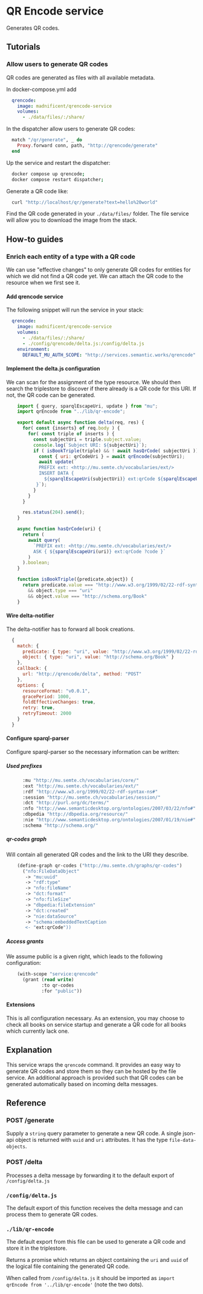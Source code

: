 # QR Encode service

Generates QR codes.

## Tutorials

### Allow users to generate QR codes

QR codes are generated as files with all available metadata.

In docker-compose.yml add

```yaml
  qrencode:
    image: madnificent/qrencode-service
    volumes:
      - ./data/files/:/share/
```

In the dispatcher allow users to generate QR codes:

```elixir
  match "/qr/generate", _ do
    Proxy.forward conn, path, "http://qrencode/generate"
  end
```

Up the service and restart the dispatcher:

```bash
  docker compose up qrencode;
  docker compose restart dispatcher;
```

Generate a QR code like:

```bash
  curl "http://localhost/qr/generate?text=hello%20world"
```

Find the QR code generated in your `./data/files/` folder.  The file service will allow you to download the image from the stack.

## How-to guides

### Enrich each entity of a type with a QR code

We can use "effective changes" to only generate QR codes for entities for which we did not find a QR code yet.  We can attach the QR code to the resource when we first see it.

#### Add qrencode service

The following snippet will run the service in your stack:

```yaml
  qrencode:
    image: madnificent/qrencode-service
    volumes:
      - ./data/files/:/share/
      - ./config/qrencode/delta.js:/config/delta.js
    environment:
      DEFAULT_MU_AUTH_SCOPE: "http://services.semantic.works/qrencode"
```

#### Implement the delta.js configuration

We can scan for the assignment of the type resource.  We should then search the triplestore to discover if there already is a QR code for this URI.  If not, the QR code can be generated.

```js
    import { query, sparqlEscapeUri, update } from "mu";
    import qrEncode from "../lib/qr-encode";

    export default async function delta(req, res) {
      for( const {inserts} of req.body ) {
        for( const triple of inserts ) {
          const subjectUri = triple.subject.value;
          console.log(`Subject URI: ${subjectUri}`);
          if ( isBookTriple(triple) && ! await hasQrCode( subjectUri )) {
            const { uri: qrCodeUri } = await qrEncode(subjectUri);
            await update(`
            PREFIX ext: <http://mu.semte.ch/vocabularies/ext/>
            INSERT DATA {
              ${sparqlEscapeUri(subjectUri)} ext:qrCode ${sparqlEscapeUri(qrCodeUri)}.
           }`);
          }
        }
      }

      res.status(204).send();
    }

    async function hasQrCode(uri) {
      return (
        await query(
          `PREFIX ext: <http://mu.semte.ch/vocabularies/ext/>
          ASK { ${sparqlEscapeUri(uri)} ext:qrCode ?code }`
        )
      ).boolean;
    }

    function isBookTriple({predicate,object}) {
      return predicate.value === "http://www.w3.org/1999/02/22-rdf-syntax-ns#type"
        && object.type === "uri"
        && object.value === "http://schema.org/Book"
    }
```

#### Wire delta-notifier

The delta-notifier has to forward all book creations.

```js
  {
    match: {
      predicate: { type: "uri", value: "http://www.w3.org/1999/02/22-rdf-syntax-ns#type" },
      object: { type: "uri", value: "http://schema.org/Book" }
    },
    callback: {
      url: "http://qrencode/delta", method: "POST"
    },
    options: {
      resourceFormat: "v0.0.1",
      gracePeriod: 1000,
      foldEffectiveChanges: true,
      retry: true,
      retryTimeout: 2000
    }
  }
```

#### Configure sparql-parser

Configure sparql-parser so the necessary information can be written:

##### Used prefixes
    
```lisp
      :mu "http://mu.semte.ch/vocabularies/core/"
      :ext "http://mu.semte.ch/vocabularies/ext/"
      :rdf "http://www.w3.org/1999/02/22-rdf-syntax-ns#"
      :session "http://mu.semte.ch/vocabularies/session/"
      :dct "http://purl.org/dc/terms/"
      :nfo "http://www.semanticdesktop.org/ontologies/2007/03/22/nfo#"
      :dbpedia "http://dbpedia.org/resource/"
      :nie "http://www.semanticdesktop.org/ontologies/2007/01/19/nie#"
      :schema "http://schema.org/"
```

##### qr-codes graph

Will contain all generated QR codes and the link to the URI they describe.

```lisp
    (define-graph qr-codes ("http://mu.semte.ch/graphs/qr-codes")
      ("nfo:FileDataObject"
       -> "mu:uuid"
       -> "rdf:type"
       -> "nfo:fileName"
       -> "dct:format"
       -> "nfo:fileSize"
       -> "dbpedia:fileExtension"
       -> "dct:created"
       -> "nie:dataSource"
       -> "schema:embeddedTextCaption
       <- "ext:qrCode"))
```

##### Access grants

We assume public is a given right, which leads to the following configuration:

```lisp
    (with-scope "service:qrencode"
      (grant (read write)
             :to qr-codes
             :for "public"))
```

#### Extensions

This is all configuration necessary.  As an extension, you may choose to check all books on service startup and generate a QR code for all books which currently lack one.

## Explanation

This service wraps the `qrencode` command.  It provides an easy way to generate QR codes and store them so they can be hosted by the file service.  An additional approach is provided such that QR codes can be generated automatically based on incoming delta messages.

## Reference

### POST /generate

Supply a `string` query parameter to generate a new QR code.  A single json-api object is returned with `uuid` and `uri` attributes.  It has the type `file-data-objects`.

### POST /delta

Processes a delta message by forwarding it to the default export of `/config/delta.js`

### `/config/delta.js`

The default export of this function receives the delta message and can process them to generate QR codes.

### `./lib/qr-encode`

The default export from this file can be used to generate a QR code and store it in the triplestore.

Returns a promise which returns an object containing the `uri` and `uuid` of the logical file containing the generated QR code.

When called from `/config/delta.js` it should be imported as `import qrEncode from '../lib/qr-encode'` (note the two dots).

